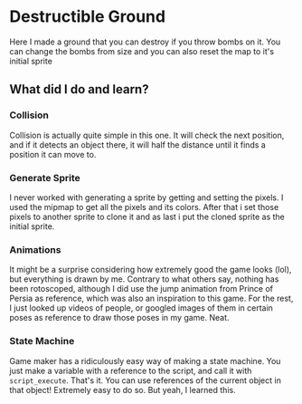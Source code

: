 # Destructible Ground

Here I made a ground that you can destroy if you throw bombs on it. 
You can change the bombs from size and you can also reset the map to it's initial sprite

## What did I do and learn? 

### Collision

Collision is actually quite simple in this one. It will check the next position, and if it detects an object there, it will half the distance until it finds a position it can move to.

### Generate Sprite

I never worked with generating a sprite by getting and setting the pixels. I used the mipmap to get all the pixels and its colors. 
After that i set those pixels to another sprite to clone it and as last i put the cloned sprite as the initial sprite.

### Animations

It might be a surprise considering how extremely good the game looks (lol), but everything is drawn by 
me. Contrary to what others say, nothing has been rotoscoped, although I did use the jump animation from
Prince of Persia as reference, which was also an inspiration to this game. For the rest, I just looked up
videos of people, or googled images of them in certain poses as reference to draw those poses in my
game. Neat.

### State Machine 

Game maker has a ridiculously easy way of making a state machine. You just make a variable with a reference to the script, and call it with `script_execute`.
That's it. You can use references of the current object in that object! Extremely easy to do so. But yeah, I learned this.